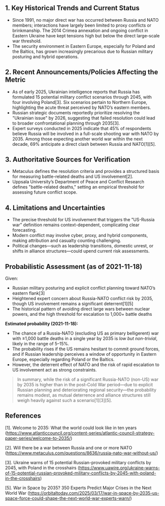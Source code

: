 ## 1. Key Historical Trends and Current Status

- Since 1991, no major direct war has occurred between Russia and NATO members; interactions have largely been limited to proxy conflicts or brinkmanship. The 2014 Crimea annexation and ongoing conflict in Eastern Ukraine have kept tensions high but below the direct large-scale war threshold.
- The security environment in Eastern Europe, especially for Poland and the Baltics, has grown increasingly precarious due to Russian military posturing and hybrid operations.

## 2. Recent Announcements/Policies Affecting the Metric

- As of early 2025, Ukrainian intelligence reports that Russia has formulated 15 potential military conflict scenarios through 2045, with four involving Poland[3]. Six scenarios pertain to Northern Europe, highlighting the acute threat perceived by NATO’s eastern members.
- Russian strategic documents reportedly prioritize resolving the "Ukrainian issue" by 2026, suggesting that failed resolution could lead to broader confrontational planning through 2035[3].
- Expert surveys conducted in 2025 indicate that 45% of respondents believe Russia will be involved in a full-scale shooting war with NATO by 2035. Among those expecting another world war within the next decade, 69% anticipate a direct clash between Russia and NATO[1][5].

## 3. Authoritative Sources for Verification

- Metaculus defines the resolution criteria and provides a structured basis for measuring battle-related deaths and US involvement[2].
- Uppsala University’s Department of Peace and Conflict Research defines "battle-related deaths," setting an empirical threshold for assessing future conflict scope.

## 4. Limitations and Uncertainties

- The precise threshold for US involvement that triggers the "US-Russia war" definition remains context-dependent, complicating clear forecasting.
- Modern conflict may involve cyber, proxy, and hybrid components, making attribution and casualty counting challenging.
- Political changes—such as leadership transitions, domestic unrest, or shifts in alliance structures—could upend current risk assessments.

## Probabilistic Assessment (as of 2021-11-18)

Given:
- Russian military posturing and explicit conflict planning toward NATO’s eastern flank[3]
- Heightened expert concern about Russia-NATO conflict risk by 2035, though US involvement remains a significant deterrent[1][5]
- The historical pattern of avoiding direct large wars between nuclear powers, and the high threshold for escalation to 1,000+ battle deaths

**Estimated probability (2021-11-18):**  
- The chance of a Russia-NATO (excluding US as primary belligerent) war with ≥1,000 battle deaths in a single year by 2035 is *low but non-trivial*, likely in the range of 5–15%.  
- The probability rises if the US remains hesitant to commit ground forces, and if Russian leadership perceives a window of opportunity in Eastern Europe, especially regarding Poland or the Baltics.
- However, the deterrent effect of NATO and the risk of rapid escalation to US involvement act as strong constraints.

> In summary, while the risk of a significant Russia-NATO (non-US) war by 2035 is higher than in the post-Cold War period—due to explicit Russian planning and deteriorating regional security—the probability remains modest, as mutual deterrence and alliance structures still weigh heavily against such a scenario[1][3][5].

## References

[1]. Welcome to 2035: What the world could look like in ten years (https://www.atlanticcouncil.org/content-series/atlantic-council-strategy-paper-series/welcome-to-2035/)

[2]. Will there be a war between Russia and one or more NATO (https://www.metaculus.com/questions/8636/russia-nato-war-without-us/)

[3]. Ukraine warns of 15 potential Russian-provoked military conflicts by 2045, with Poland in the crosshairs (https://www.uawire.org/ukraine-warns-of-15-potential-russian-provoked-military-conflicts-by-2045-with-poland-in-the-crosshairs)

[5]. War in Space by 2035? 350 Experts Predict Major Crises in the Next World War (https://orbitaltoday.com/2025/03/17/war-in-space-by-2035-us-space-force-could-shape-the-next-world-war-experts-warn/)